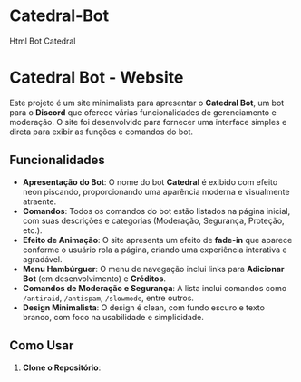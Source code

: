 # Catedral-Bot
Html Bot Catedral

# Catedral Bot - Website

Este projeto é um site minimalista para apresentar o **Catedral Bot**, um bot para o **Discord** que oferece várias funcionalidades de gerenciamento e moderação. O site foi desenvolvido para fornecer uma interface simples e direta para exibir as funções e comandos do bot.

## Funcionalidades

- **Apresentação do Bot**: O nome do bot **Catedral** é exibido com efeito neon piscando, proporcionando uma aparência moderna e visualmente atraente.
- **Comandos**: Todos os comandos do bot estão listados na página inicial, com suas descrições e categorias (Moderação, Segurança, Proteção, etc.).
- **Efeito de Animação**: O site apresenta um efeito de **fade-in** que aparece conforme o usuário rola a página, criando uma experiência interativa e agradável.
- **Menu Hambúrguer**: O menu de navegação inclui links para **Adicionar Bot** (em desenvolvimento) e **Créditos**.
- **Comandos de Moderação e Segurança**: A lista inclui comandos como `/antiraid`, `/antispam`, `/slowmode`, entre outros.
- **Design Minimalista**: O design é clean, com fundo escuro e texto branco, com foco na usabilidade e simplicidade.

## Como Usar

1. **Clone o Repositório**:
   ```bash
   
